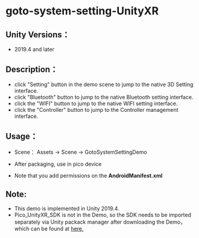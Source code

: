 # goto-system-setting-UnityXR

## Unity Versions：
- 2019.4 and later

## Description：

- click "Setting" button in the demo scene to jump to the native 3D Setting interface.
- click "Bluetooth" button to jump to the native Bluetooth setting interface.
- click the "WIFI" button to jump to the native WIFI setting interface.
- click the "Controller" button to jump to the Controller management interface.

## Usage：
- Scene： Assets -> Scene -> GotoSystemSettingDemo

- After packaging, use in pico device
- Note that you add permissions on the **AndroidManifest.xml**


## Note:
- This demo is implemented in Unity 2019.4.
-  Pico_UnityXR_SDK is not in the Demo, so the SDK needs to be imported separately via Unity packack manager after downloading the Demo， which can be found at [here.](https://developer.pico-interactive.com/sdk/index?id=8)
